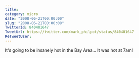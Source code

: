 ```yaml
---
title: 
category: micro
date: "2008-06-21T00:00:00"
slug: "2008-06-21T00:00:00"
TwitterId: 840401647
TweetUrl: https://twitter.com/mark_philpot/status/840401647
ReTweetUser: 
---
```


It's going to be insanely hot in the Bay Area...  It was hot at 7am!